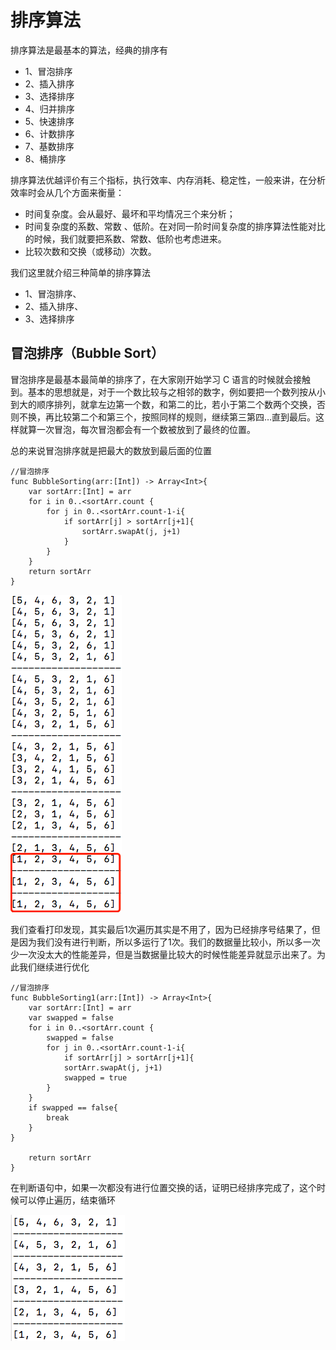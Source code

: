 # 排序算法 

排序算法是最基本的算法，经典的排序有
- 1、冒泡排序
- 2、插入排序
- 3、选择排序
- 4、归并排序
- 5、快速排序
- 6、计数排序
- 7、基数排序
- 8、桶排序

排序算法优越评价有三个指标，执行效率、内存消耗、稳定性，一般来讲，在分析效率时会从几个方面来衡量：
- 时间复杂度。会从最好、最坏和平均情况三个来分析；
- 时间复杂度的系数、常数 、低阶。在对同一阶时间复杂度的排序算法性能对比的时候，我们就要把系数、常数、低阶也考虑进来。
- 比较次数和交换（或移动）次数。
 

我们这里就介绍三种简单的排序算法
- 1、冒泡排序、
- 2、插入排序、
- 3、选择排序

## 冒泡排序（Bubble Sort）

冒泡排序是最基本最简单的排序了，在大家刚开始学习 C 语言的时候就会接触到。基本的思想就是，对于一个数比较与之相邻的数字，例如要把一个数列按从小到大的顺序排列，就拿左边第一个数，和第二的比，若小于第二个数两个交换，否则不换，再比较第二个和第三个，按照同样的规则，继续第三第四…直到最后。这样就算一次冒泡，每次冒泡都会有一个数被放到了最终的位置。
 
总的来说冒泡排序就是把最大的数放到最后面的位置


```
//冒泡排序
func BubbleSorting(arr:[Int]) -> Array<Int>{
    var sortArr:[Int] = arr
    for i in 0..<sortArr.count {
        for j in 0..<sortArr.count-1-i{
            if sortArr[j] > sortArr[j+1]{
                sortArr.swapAt(j, j+1)
            }
        }
    }
    return sortArr
}
```

![](https://github.com/SunshineBrother/LeetCodeStudy/blob/master/算法/简单排序算法/冒泡排序.png)

我们查看打印发现，其实最后1次遍历其实是不用了，因为已经排序号结果了，但是因为我们没有进行判断，所以多运行了1次。我们的数据量比较小，所以多一次少一次没太大的性能差异，但是当数据量比较大的时候性能差异就显示出来了。为此我们继续进行优化


```
//冒泡排序
func BubbleSorting1(arr:[Int]) -> Array<Int>{
    var sortArr:[Int] = arr
    var swapped = false
    for i in 0..<sortArr.count {
        swapped = false
        for j in 0..<sortArr.count-1-i{
            if sortArr[j] > sortArr[j+1]{
            sortArr.swapAt(j, j+1)
            swapped = true
        }
    }
    if swapped == false{
        break
    }
}

    return sortArr
}
```
在判断语句中，如果一次都没有进行位置交换的话，证明已经排序完成了，这个时候可以停止遍历，结束循环

![](https://github.com/SunshineBrother/LeetCodeStudy/blob/master/算法/简单排序算法/冒泡排序1.png)
























